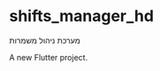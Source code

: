 # shifts_manager_hd
מערכת ניהול משמרות
                                                                                                                       
																					 
A new Flutter project.
